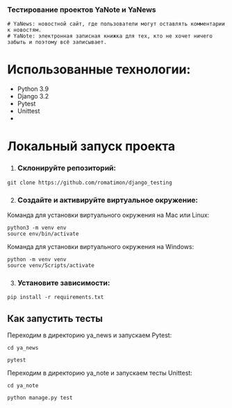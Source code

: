 ### Тестирование проектов YaNote и YaNews
```
# YaNews: новостной сайт, где пользователи могут оставлять комментарии к новостям.
# YaNote: электронная записная книжка для тех, кто не хочет ничего забыть и поэтому всё записывает. 
```
# Использованные технологии:
- Python 3.9
- Django 3.2
- Pytest
- Unittest
- 
# Локальный запуск проекта
1. ### Склонируйте репозиторий:
```
git clone https://github.com/romatimon/django_testing
```

2. ### Создайте и активируйте виртуальное окружение:
Команда для установки виртуального окружения на Mac или Linux:
```
python3 -m venv env
source env/bin/activate
```

Команда для установки виртуального окружения на Windows:
```
python -m venv venv
source venv/Scripts/activate
```

3. ### Установите зависимости:
```
pip install -r requirements.txt
```

## Как запустить тесты

Переходим в директорию ya_news и запускаем Pytest:

```
cd ya_news

pytest
```

Переходим в директорию ya_note и запускаем тесты Unittest:

```
cd ya_note

python manage.py test
```
